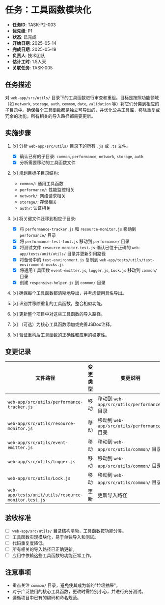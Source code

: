 # 任务：工具函数模块化

- **任务ID**: TASK-P2-003
- **优先级**: P1
- **状态**: 已完成
- **开始日期**: 2025-05-14
- **完成日期**: 2025-05-19
- **负责人**: 技术团队
- **估计工时**: 1.5人天
- **关联任务**: TASK-005

## 任务描述

对 `web-app/src/utils/` 目录下的工具函数进行审查和重组。目标是按照功能领域（如 `network`, `storage`, `auth`, `common`, `date`, `validation` 等）将它们分类到相应的子目录中。确保每个工具函数都是独立可导出的，并优化公共工具库，移除重复或冗余的功能。所有相关的导入路径都需要更新。

## 实施步骤

1. [x] 分析 `web-app/src/utils/` 目录下的所有 `.js` 或 `.ts` 文件。
   - [x] 确认已有的子目录: `common`, `performance`, `network`, `storage`, `auth`
   - [x] 分析需要移动的工具函数文件

2. [x] 规划目标子目录结构:
   - `common/`: 通用工具函数
   - `performance/`: 性能监控相关
   - `network/`: 网络请求相关
   - `storage/`: 存储相关
   - `auth/`: 认证相关

3. [x] 将关键文件迁移到相应子目录:
   - [x] 将 `performance-tracker.js` 和 `resource-monitor.js` 移动到 `performance/` 目录 
   - [x] 将 `performance-test-tool.js` 移动到 `performance/` 目录
   - [x] 将测试文件 `resource-monitor.test.js` 确认已位于正确的 `web-app/tests/unit/utils/` 目录并更新引用路径
   - [x] 将备份中的 `test-environment.js` 复制到 `web-app/tests/utils/test-environment-mocks.js`
   - [x] 将通用工具函数 `event-emitter.js`, `logger.js`, `Lock.js` 移动到 `common/` 目录
   - [x] 创建 `responsive-helper.js` 到 `common/` 目录

4. [x] 确保每个工具函数都清晰地导出，并考虑使用具名导出。
5. [x] 识别并移除重复的工具函数，整合相似功能。
6. [x] 更新整个项目中对这些工具函数的导入路径。
7. [x] （可选）为核心工具函数添加或完善JSDoc注释。
8. [x] 验证重构后工具函数的正确性和应用的稳定性。

## 变更记录

| 文件路径 | 变更类型 | 变更说明 |
|---------|---------|---------|
| `web-app/src/utils/performance-tracker.js` | 移动 | 移动到 `web-app/src/utils/performance/` 目录 |
| `web-app/src/utils/resource-monitor.js` | 移动 | 移动到 `web-app/src/utils/performance/` 目录 |
| `web-app/src/utils/event-emitter.js` | 移动 | 移动到 `web-app/src/utils/common/` 目录 |
| `web-app/src/utils/logger.js` | 移动 | 移动到 `web-app/src/utils/common/` 目录 |
| `web-app/src/utils/Lock.js` | 移动 | 移动到 `web-app/src/utils/common/` 目录 |
| `web-app/tests/unit/utils/resource-monitor.test.js` | 更新 | 更新导入路径 |

## 验收标准

- [ ] `web-app/src/utils/` 目录结构清晰，工具函数按功能分类。
- [ ] 工具函数实现模块化，易于单独导入和测试。
- [ ] 代码重复度降低。
- [ ] 所有相关的导入路径已正确更新。
- [ ] 应用中依赖这些工具函数的功能正常工作。

## 注意事项

- 重点关注 `common/` 目录，避免使其成为新的"垃圾抽屉"。
- 对于广泛使用的核心工具函数，更改时需特别小心，并进行充分测试。
- 遵循项目中已有的编码和命名规范。 